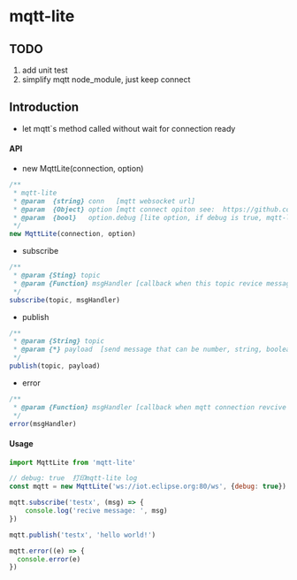 # mqtt-lite

## TODO
1. add unit test
2. simplify mqtt node_module, just keep connect

## Introduction
- let mqtt`s method called without wait for connection ready

#### API

- new MqttLite(connection, option)
``` javascript
/**
 * mqtt-lite
 * @param  {string} conn   [mqtt websocket url]
 * @param  {Object} option [mqtt connect opiton see:  https://github.com/mqttjs/MQTT.js#connect]
 * @param  {bool}   option.debug [lite option, if debug is true, mqtt-lite will print log to console]
 */
new MqttLite(connection, option)
```

- subscribe
```javascript
/**
 * @param {Sting} topic
 * @param {Function} msgHandler [callback when this topic revice message]
 */
subscribe(topic, msgHandler)
```

- publish
```javascript
/**
 * @param {String} topic
 * @param {*} payload  [send message that can be number, string, boolean, object]
 */
publish(topic, payload)
```

- error
```javascript
/**
 * @param {Function} msgHandler [callback when mqtt connection revcive error message]
 */
error(msgHandler)
```


#### Usage
```javascript
import MqttLite from 'mqtt-lite'

// debug: true  打印mqtt-lite log
const mqtt = new MqttLite('ws://iot.eclipse.org:80/ws', {debug: true})

mqtt.subscribe('testx', (msg) => {
    console.log('recive message: ', msg)
})

mqtt.publish('testx', 'hello world!')

mqtt.error((e) => {
  console.error(e)
})
```

